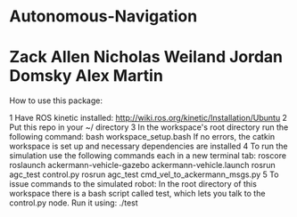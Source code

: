 # Autonomous-Navigation
# Zack Allen Nicholas Weiland Jordan Domsky Alex Martin

How to use this package:

1 Have ROS kinetic installed: http://wiki.ros.org/kinetic/Installation/Ubuntu
2 Put this repo in your ~/ directory
3 In the workspace's root directory run the following command: 
	bash workspace_setup.bash
  If no errors, the catkin workspace is set up and necessary dependencies are installed
4 To run the simulation use the following commands
  each in a new terminal tab:
	roscore 
        roslaunch ackermann-vehicle-gazebo ackermann-vehicle.launch
        rosrun agc_test control.py
	rosrun agc_test cmd_vel_to_ackermann_msgs.py
5 To issue commands to the simulated robot:
  In the root directory of this workspace there is a bash script
  called test, which lets you talk to the control.py node.
  Run it using:
	 ./test <velocity> <steering angle>

	  
